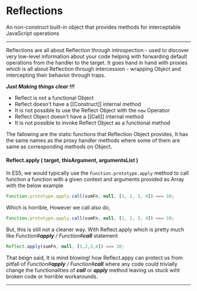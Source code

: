# Reflections

An non-construct built-in object that provides methods for interceptable JavaScript operations

---

Reflections are all about Reflection through introspection - used to discover very low-level information about your code helping with forwarding default operations from the handler to the target. It goes hand in hand with proxies which is all about Reflection through intercession - wrapping Object and intercepting their behavior through traps.

_**Just Making things clear !!!**_

* Reflect is not a functional Object
* Reflect doesn't have a \[\[Construct\]\] internal method
* It is not possible to use the Reflect Object with the `new`  Operatior
* Reflect Object doesn't have a \[\[Call\]\] internal method
* It is not possible to invoke Reflect Object as a functional method

The fallowing are the static functions that Reflection Object provides, It has the same names as the proxy handler methods where some of them are same as corresponding methods on Object.

#### Reflect.apply \( target, thisArgument, argumentsList \)

In ES5, we would typically use the `Function.prototype.apply` method to call function a function with a given context and arguments provided as Array with the below example 

```js
Function.prototype.apply.call(sumFn, null, [1, 2, 3, 4]) === 10;
```
Which is horrible, However we call also do,
```js
Function.prototype.apply.call(sumFn, null, [1, 2, 3, 4]) === 10;
```
But, this is still not a cleaner way. With Reflect.apply which is pretty much like _Function#**apply** / Function#**call**_ statement
```js
Reflect.apply(sumFn, null, [1,2,3,4]) === 10;
```
That beign said, It is mind blowing! how Reflect.appy can protect us from pitfall of _Function#**apply** / Function#**call**_ where any code could trivially change the functionalities of **_call_** or **_apply_** method leaving us stuck wiht broken code or horrible workarounds.

________

